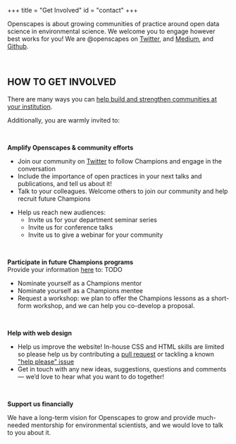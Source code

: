 +++
title = "Get Involved"
id = "contact"
+++

Openscapes is about growing communities of practice around open data science in environmental science. We welcome you to engage however best works for you! We are @openscapes on [Twitter](https://twitter.com/openscapes), and [Medium](https://medium.com/@openscapes), and [Github](https://github.com/openscapes). 

<br>

## HOW TO GET INVOLVED

There are many ways you can [help build and strengthen communities at your institution](/blog/2018/11/06/build-communities/).  

Additionally, you are warmly invited to:

<br>

**Amplify Openscapes & community efforts**

- Join our community on [Twitter](https://twitter.com/openscapes) to follow Champions and engage in the conversation
- Include the importance of open practices in your next talks and publications, and tell us about it!
- Talk to your colleagues. Welcome others to join our community and help recruit future Champions
<!--- - Share your short story of how open data science practices have influenced your research --->
- Help us reach new audiences: 
  - Invite us for your department seminar series
  - Invite us for conference talks
  - Invite us to give a webinar for your community
  
<!--RStudio Community --->

<br>

**Participate in future Champions programs**   
Provide your information [here]() to: TODO

- Nominate yourself as a Champions mentor
- Nominate yourself as a Champions mentee
- Request a workshop: we plan to offer the Champions lessons as a short-form workshop, and we can help you co-develop a proposal. 

<br>

**Help with web design**  

- Help us improve the website! In-house CSS and HTML skills are limited so please help us by contributing a [pull request](https://github.com/Openscapes/website) or tackling a known ["help please" issue](https://github.com/Openscapes/website/labels/help%20please)
- Get in touch with any new ideas, suggestions, questions and comments — we’d love to hear what you want to do together!

<br> 

**Support us financially**

We have a long-term vision for Openscapes to grow and provide much-needed mentorship for environmental scientists, and we would love to talk to you about it. 

<br>

